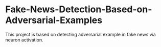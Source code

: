 # Fake-News-Detection-Based-on-Adversarial-Examples
This project is based on detecting adversarial example in fake news via neuron activation.
